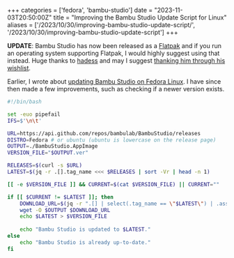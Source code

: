 +++
categories = ['fedora', 'bambu-studio']
date = "2023-11-03T20:50:00Z"
title = "Improving the Bambu Studio Update Script for Linux"
aliases = ['/2023/10/30/improving-bambu-studio-update-script/', '/2023/10/30/improving-bambu-studio-update-script']
+++

**UPDATE**: Bambu Studio has now been released as a [Flatpak](https://flathub.org/apps/com.bambulab.BambuStudio) and if you run an operating system supporting Flatpak, I would highly suggest using that instead. Huge thanks to [hadess](https://github.com/hadess) and may I suggest [thanking him through his wishlist](https://github.com/flathub/com.bambulab.BambuStudio#saying-thanks).

Earlier, I wrote about [updating Bambu Studio on Fedora Linux](https://stigvoss.dk/2023/10/30/updating-bambu-studio-fedora/).
I have since then made a few improvements, such as checking if a newer version exists.

```bash
#!/bin/bash  

set -euo pipefail
IFS=$'\n\t'

URL=https://api.github.com/repos/bambulab/BambuStudio/releases
DISTRO=Fedora # or ubuntu (ubuntu is lowercase on the release page)
OUTPUT=./BambuStudio.AppImage
VERSION_FILE="$OUTPUT.ver"

RELEASES=$(curl -s $URL)
LATEST=$(jq -r .[].tag_name <<< $RELEASES | sort -Vr | head -n 1)

[[ -e $VERSION_FILE ]] && CURRENT=$(cat $VERSION_FILE) || CURRENT=""

if [[ $CURRENT != $LATEST ]]; then
	DOWNLOAD_URL=$(jq -r ".[] | select(.tag_name == \"$LATEST\") | .assets[] | select(.name | contains(\"$DISTRO\")) | .browser_download_url" <<< $RELEASES)
	wget -O $OUTPUT $DOWNLOAD_URL
	echo $LATEST > $VERSION_FILE
	
	echo "Bambu Studio is updated to $LATEST."
else
	echo "Bambu Studio is already up-to-date."
fi
```